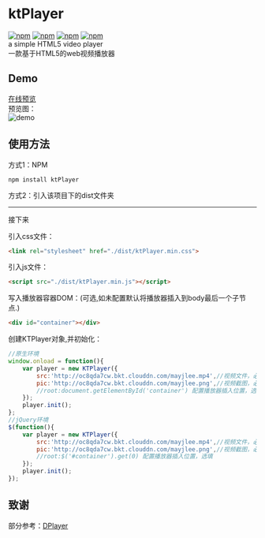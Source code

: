 # ktPlayer
[![npm](https://img.shields.io/npm/v/ktPlayer.svg)]() [![npm](https://img.shields.io/npm/dt/ktPlayer.svg)]() [![npm](https://img.shields.io/npm/l/ktPlayer.svg)]() [![npm](https://img.shields.io/badge/made%20by-Scott-orange.svg)]()  
a simple HTML5 video player  
一款基于HTML5的web视频播放器  

## Demo
[在线预览](http://www.chengfeilong.com/ktPlayer/)  
预览图：  
![demo](http://oc8qda7cw.bkt.clouddn.com/demo.png)  

## 使用方法
方式1：NPM  

`npm install ktPlayer`  

方式2：引入该项目下的dist文件夹  

---

接下来  

引入css文件：
```html
<link rel="stylesheet" href="./dist/ktPlayer.min.css">
```
引入js文件：
```html
<script src="./dist/ktPlayer.min.js"></script>
```
写入播放器容器DOM：(可选,如未配置默认将播放器插入到body最后一个子节点.)
```html
<div id="container"></div>
```
创建KTPlayer对象,并初始化：
```js
//原生环境
window.onload = function(){
	var player = new KTPlayer({
	    src:'http://oc8qda7cw.bkt.clouddn.com/mayjlee.mp4',//视频文件，必填
	    pic:'http://oc8qda7cw.bkt.clouddn.com/mayjlee.png',//视频截图，必填
	    //root:document.getElementById('container') 配置播放器插入位置，选填
	});
	player.init();
};
//jQuery环境
$(function(){
	var player = new KTPlayer({
	    src:'http://oc8qda7cw.bkt.clouddn.com/mayjlee.mp4',//视频文件，必填
	    pic:'http://oc8qda7cw.bkt.clouddn.com/mayjlee.png',//视频截图，必填
	    //root:$('#container').get(0) 配置播放器插入位置，选填
	});
	player.init();
});
```

## 致谢
部分参考：[DPlayer](https://github.com/DIYgod/DPlayer)